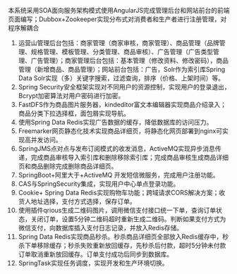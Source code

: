 本系统采用SOA面向服务架构模式使用AngularJS完成管理后台和网站前台的前端页面编写；Dubbox+Zookeeper实现分布式对消费者和生产者进行注册管理，对程序解耦合
1.	运营山管理后台包括：商家管理（商家审核，商家管理）、商品管理（品牌管理、规格管理、模板管理、分类管理、商品审核）、广告管理（广告类型管理、广告管理）；商家管理后台包括：基本管理（修改资料、修改密码），商品管理（新增商品、商品管理）；网站前台包括：广告，Solr作为索引库Spring Data Solr实现（多）关键字搜索，过滤查询，排序（价格、上架时间）等。
2.	Spring Security安全框架实现对不同用户的资源控制，实现用户的登录退出，Bcrypt加密算法对用户密码进行加密。
3.	FastDFS作为商品图片服务器，kindeditor富文本编辑器实现商品介绍录入；商品分类下拉选择框，面包屑实现导航。
4.	使用Spring Data Redis实现广告数据的缓存，降低数据库的访问压力。
5.	Freemarker网页静态化技术实现商品详细页，将静态化网页部署到nginx可实现高并发访问。
6.	SpringJMS点对点与发布订阅模式的收发消息，ActiveMQ实现异步消息传递，完成商品审核导入索引库和删除移除索引库；完成商品审核生成商品详细页和商品删除完成删除商品详细页。
7.	SpringBoot+阿里大于+ActiveMQ 开发短信微服务，完成用户注册功能。
8.	CAS与SpringSecurity集成，实现用户中心单点登录功能。
9.	Cookie+ Spring Data Redis实现购物车功能；跨域请求CORS解决方案；收货人地址选择，支付方式选择，保存订单。
10.	使用插件qrious生成二维码图片，调用微信支付接口统一下单，查询订单状态，关闭订单，设置5分钟二维码超时重新生成二维码。判断如果支付方式为微信支付，向数据库插入支付日志记录，并放入Redis存储。
11.	Spring Data Redis实现商品秒杀。秒杀商品详细页全部放入Redis缓存中，秒杀下单移除缓存；秒杀失败重新放回缓存，先秒杀后付款，超时5分钟未付款订单取消重新放回缓存。订单支付成功后同步到数据库。
12.	SpringTask实现任务调度，实现开发和生产环境切换。
